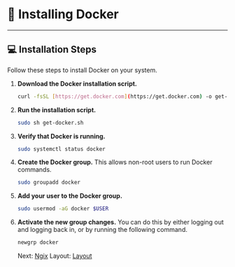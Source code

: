 # 🐳 Installing Docker

---

## 💻 Installation Steps

Follow these steps to install Docker on your system.

1.  **Download the Docker installation script.**
    ```bash
    curl -fsSL [https://get.docker.com](https://get.docker.com) -o get-docker.sh
    ```

2.  **Run the installation script.**
    ```bash
    sudo sh get-docker.sh
    ```

3.  **Verify that Docker is running.**
    ```bash
    sudo systemctl status docker
    ```

4.  **Create the Docker group.**
    This allows non-root users to run Docker commands.
    ```bash
    sudo groupadd docker
    ```

5.  **Add your user to the Docker group.**
    ```bash
    sudo usermod -aG docker $USER
    ```

6.  **Activate the new group changes.**
    You can do this by either logging out and logging back in, or by running the following command.
    ```bash
    newgrp docker
    ```

    Next: [Ngix](../Ngix)
    Layout: [Layout](../Layout)
